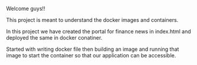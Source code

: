 Welcome guys!!

This project is meant to understand the docker images and containers.

In this project we have created the portal for finance news in index.html and deployed the same in docker conatiner.

Started with writing docker file then building an image and running that image to start the container so that our application can be accessible.
